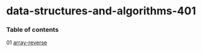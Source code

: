 # data-structures-and-algorithms-401

### Table of contents
 01 [array-reverse](challenges/arrayReverse/array-reverse.js)
